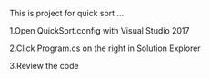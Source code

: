 This is project for quick sort ...

1.Open QuickSort.config with Visual Studio 2017

2.Click Program.cs on the right in Solution Explorer

3.Review the code